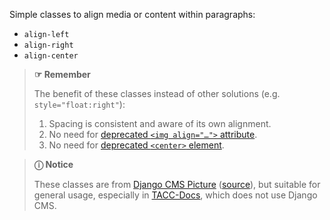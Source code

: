 Simple classes to align media or content within paragraphs:
- `align-left`
- `align-right`
- `align-center`

> **☞ Remember**
>
> The benefit of these classes instead of other solutions (e.g. `style="float:right"`):
>
> 1. Spacing is consistent and aware of its own alignment.
> 2. No need for [deprecated `<img align="…">` attribute](https://developer.mozilla.org/en-US/docs/Web/HTML/Element/img#deprecated_attributes).
> 3. No need for [deprecated `<center>` element](https://developer.mozilla.org/en-US/docs/Web/HTML/Element/center).

> **ⓘ Notice**
>
> These classes are from [Django CMS Picture] ([source]), but suitable for general usage, especially in [TACC-Docs], which does not use Django CMS.

[Django CMS Picture]: https://github.com/django-cms/djangocms-picture#readme
[source]: https://github.com/django-cms/djangocms-picture/blob/2.3.0/djangocms_picture/models.py#L24-L34
[TACC-Docs]: https://github.com/TACC/TACC-Docs/

<script>
/* To open external links in new window */
Array.from(document.links)
  .filter(link => link.hostname != window.location.hostname)
  .forEach(link => link.target = '_blank');
</script>
